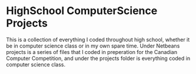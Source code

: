 # HighSchool ComputerScience Projects

This is a collection of everything I coded throughout high school, whether it be in computer science class or in my own spare time. Under Netbeans projects is a series of files that I coded in preperation for the Canadian Computer Competition, and under the projects folder is everything coded in computer science class.
